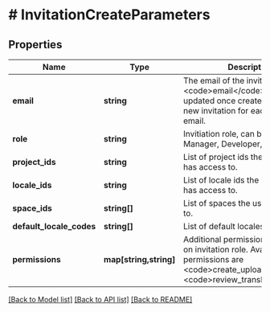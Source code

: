 # # InvitationCreateParameters

## Properties

Name | Type | Description | Notes
------------ | ------------- | ------------- | -------------
**email** | **string** | The email of the invited user. The &lt;code&gt;email&lt;/code&gt; can not be updated once created. Create a new invitation for each unique email. | [optional] 
**role** | **string** | Invitiation role, can be any of Manager, Developer, Translator. | [optional] 
**project_ids** | **string** | List of project ids the invited user has access to. | [optional] 
**locale_ids** | **string** | List of locale ids the invited user has access to. | [optional] 
**space_ids** | **string[]** | List of spaces the user is assigned to. | [optional] 
**default_locale_codes** | **string[]** | List of default locales for the user. | [optional] 
**permissions** | **map[string,string]** | Additional permissions depending on invitation role. Available permissions are &lt;code&gt;create_upload&lt;/code&gt; and &lt;code&gt;review_translations&lt;/code&gt; | [optional] 

[[Back to Model list]](../../README.md#documentation-for-models) [[Back to API list]](../../README.md#documentation-for-api-endpoints) [[Back to README]](../../README.md)


